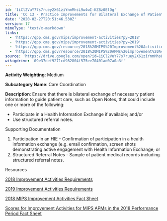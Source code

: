 ```yaml
---
id: '1iCl2VuY77s7ruey2X61ziYnmMhsL9w4wI-KZBz0ElDg'
title: 'CC 13 - Practice Improvements for Bilateral Exchange of Patient Information'
date: '2020-02-27T20:51:46.530Z'
version: 17
mimeType: 'text/x-markdown'
links:
  - 'https://qpp.cms.gov/mips/improvement-activities?py=2018'
  - 'https://qpp.cms.gov/mips/improvement-activities?py=2019'
  - 'https://qpp.cms.gov/resource/2018%20MIPS%20Improvement%20Activities%20Fact%20Sheet'
  - 'https://qpp.cms.gov/resource/2018%20MIPS%20APMs%20improvement%20Activities%20scores%20fact%20sheet'
source: 'https://drive.google.com/open?id=1iCl2VuY77s7ruey2X61ziYnmMhsL9w4wI-KZBz0ElDg'
wikigdrive: '09e37def9271cd982804f575ee70401ad07a0a3f'
---
```

**Activity Weighting**: Medium

**Subcategory Name**: Care Coordination

**Description**: Ensure that there is bilateral exchange of necessary patient information to guide patient care, such as Open Notes, that could include one or more of the following:

* Participate in a Health Information Exchange if available; and/or
* Use structured referral notes.

Supporting Documentation

1. Participation in an HIE - Confirmation of participation in a health information exchange (e.g. email confirmation, screen shots demonstrating active engagement with Health Information Exchange; or
2. Structured Referral Notes - Sample of patient medical records including structured referral notes.

Resources

[2018 Improvement Activities Requirements](https://qpp.cms.gov/mips/improvement-activities?py=2018)

[2019 Improvement Activities Requirements](https://qpp.cms.gov/mips/improvement-activities?py=2019)

[2018 MIPS Improvement Activities Fact Sheet](https://qpp.cms.gov/resource/2018%20MIPS%20Improvement%20Activities%20Fact%20Sheet)

[Scores for Improvement Activities for MIPS APMs in the 2018 Performance Period Fact Sheet](https://qpp.cms.gov/resource/2018%20MIPS%20APMs%20improvement%20Activities%20scores%20fact%20sheet)
